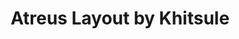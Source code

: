 ---
layout: layouts/keymapdb_entry.njk
OS: []
keymap_author: khitsule
firmware: QMK
hasHomeRowMods: False
hasLetterOnThumb: False
hasVerticalCombos: False
thumb: https://i.imgur.com/wuki3aM.png
imageDate: idk
keyCount: 42
keyboard: Atreus
languages: ['English']
layerCount: 5
title: "Atreus Layout by Khitsule"
split: False
stagger: columnar
summary: 
keymap_url: https://github.com/khitsule/qmk_firmware/tree/master/keyboards/atreus/keymaps/khitsule
writeup: https://github.com/khitsule/qmk_firmware/tree/master/keyboards/atreus/keymaps/khitsule/readme.md
---